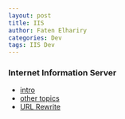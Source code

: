 ```yaml
---
layout: post
title: IIS
author: Faten Elhariry
categories: Dev
tags: IIS Dev
---
```

### Internet Information Server 
- [intro](intro.md)
- [other topics](./2025-04-25-defaultDocument.md)
- [URL Rewrite](./URL_rewrite.md)
